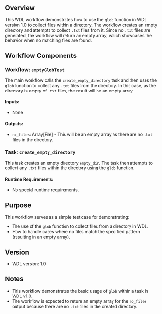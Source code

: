 ## **Overview**
This WDL workflow demonstrates how to use the `glob` function in WDL version 1.0 to collect files within a directory. The workflow creates an empty directory and attempts to collect `.txt` files from it. Since no `.txt` files are generated, the workflow will return an empty array, which showcases the behavior when no matching files are found.

## **Workflow Components**

### **Workflow: `emptyGlobTest`**
The main workflow calls the `create_empty_directory` task and then uses the `glob` function to collect any `.txt` files from the directory. In this case, as the directory is empty of `.txt` files, the result will be an empty array.

#### **Inputs:**
- None

#### **Outputs:**
- `no_files`: Array[File] - This will be an empty array as there are no `.txt` files in the directory.

### **Task: `create_empty_directory`**
This task creates an empty directory `empty_dir`. The task then attempts to collect any `.txt` files within the directory using the `glob` function.

#### **Runtime Requirements:**
- No special runtime requirements.

## **Purpose**
This workflow serves as a simple test case for demonstrating:
- The use of the `glob` function to collect files from a directory in WDL.
- How to handle cases where no files match the specified pattern (resulting in an empty array).

## **Version**
- WDL version: 1.0

## **Notes**
- This workflow demonstrates the basic usage of `glob` within a task in WDL v1.0.
- The workflow is expected to return an empty array for the `no_files` output because there are no `.txt` files in the created directory.
